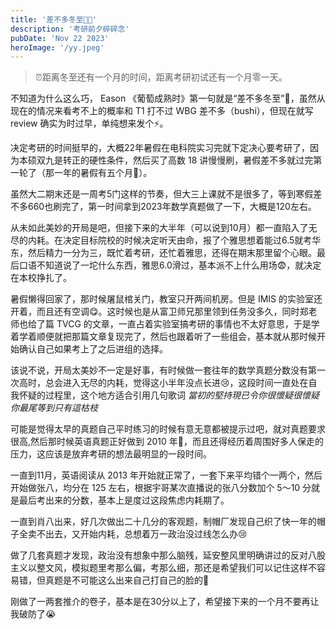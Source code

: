 ```yaml
---
title: '差不多冬至🧑‍🎄'
description: '考研前夕碎碎念'
pubDate: 'Nov 22 2023'
heroImage: '/yy.jpeg'
---
```


> ⏰距离冬至还有一个月的时间，距离考研初试还有一个月零一天。

不知道为什么这么巧， Eason 《葡萄成熟时》第一句就是“差不多冬至”🥵，虽然从现在的情况来看考不上的概率和 T1 打不过 WBG 差不多（bushi），但现在就写 review 确实为时过早，单纯想来发个⚡️。

决定考研的时间挺早的，大概22年暑假在电科院实习完就下定决心要考研了，因为本硕双九是转正的硬性条件，然后买了高数 18 讲慢慢刷，暑假差不多就过完第一轮了（那一年的暑假有五个月🥵）。

虽然大二期末还是一周考5门这样的节奏，但大三上课就不是很多了，等到寒假差不多660也刷完了，第一时间拿到2023年数学真题做了一下，大概是120左右。

从未如此美妙的开局是吧，但接下来的大半年（可以说到10月）都一直陷入了无尽的内耗。在决定目标院校的时候决定听天由命，报了个雅思想着能过6.5就考华东，然后精力一分为三，既忙着考研，还忙着雅思，还得在期末那里留个心眼。最后口语不知道说了一坨什么东西，雅思6.0滑过，基本派不上什么用场😨，就决定在本校挣扎了。

暑假懒得回家了，那时候屠鼠棺关门，教室只开两间机房。但是 IMIS 的实验室还开着，而且还有空调😋。这时候也是从富卫师兄那里领到任务没多久，同时郑老师也给了篇 TVCG 的文章，一直占着实验室搞考研的事情也不太好意思，于是学着学着顺便就把那篇文章复现完了，然后也跟着听了一些组会，基本就从那时候开始确认自己如果考上了之后进组的选择。

该说不说，开局太美妙不一定是好事，有时候做一套往年的数学真题分数没有第一次高时，总会进入无尽的内耗，觉得这小半年没点长进😢，这段时间一直处在自我怀疑的过程里，这个地方适合引用几句歌词 *當初的堅持現已令你很懷疑很懷疑 你最尾等到只有這枯枝*

可能是觉得太早的真题自己平时练习的时候有意无意都被提示过吧，就对真题要求很高,然后那时候英语真题正好做到 2010 年🥵，而且还得经历着周围好多人保走的压力，这应该是放弃考研的想法最明显的一段时间。

一直到11月，英语阅读从 2013 年开始就正常了，一套下来平均错个一两个，然后开始做张八，均分在 125 左右，根据宇哥某次直播说的张八分数加个 5～10 分就是最后考出来的分数，基本上是度过这段焦虑内耗期了。

一直到肖八出来，好几次做出二十几分的客观题，制帽厂发现自己织了快一年的帽子全卖不出去，又开始内耗，总想着万一政治没过线怎么办😢

做了几套真题才发现，政治没有想象中那么脑残，延安整风里明确讲过的反对八股主义以整文风，模拟题里考那么偏，考那么细，那还是希望我们可以记住这样不容易错，但真题是不可能这么出来自己打自己的脸的🫣

刚做了一两套推介的卷子，基本是在30分以上了，希望接下来的一个月不要再让我破防了😭

